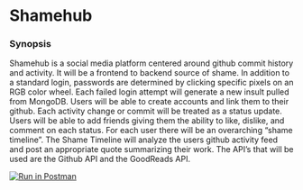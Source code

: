 # Shamehub

### Synopsis
Shamehub is a social media platform centered around github commit history and activity. It will be a frontend to backend source of shame. In addition to a standard login, passwords are determined by clicking specific pixels on an RGB color wheel. Each failed login attempt will generate a new insult pulled from MongoDB. Users will be able to create accounts and link them to their github. Each activity change or commit will be treated as a status update. Users will be able to add friends giving them the ability to like, dislike, and comment on each status. For each user there will be an overarching “shame timeline”. The Shame Timeline will analyze the users github activity feed and post an appropriate quote summarizing their work. The API’s that will be used are the Github API and the GoodReads API.

[![Run in Postman](https://run.pstmn.io/button.svg)](https://app.getpostman.com/run-collection/48fbc28d2564bbb52791)
